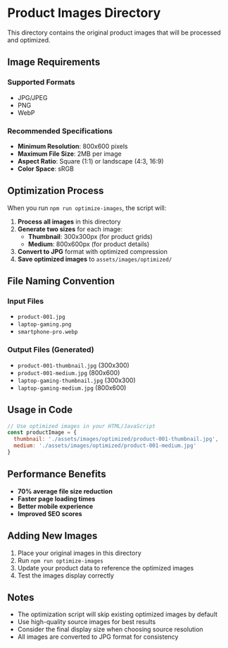 # Product Images Directory

This directory contains the original product images that will be processed and optimized.

## Image Requirements

### Supported Formats
- JPG/JPEG
- PNG
- WebP

### Recommended Specifications
- **Minimum Resolution**: 800x600 pixels
- **Maximum File Size**: 2MB per image
- **Aspect Ratio**: Square (1:1) or landscape (4:3, 16:9)
- **Color Space**: sRGB

## Optimization Process

When you run `npm run optimize-images`, the script will:

1. **Process all images** in this directory
2. **Generate two sizes** for each image:
   - **Thumbnail**: 300x300px (for product grids)
   - **Medium**: 800x600px (for product details)
3. **Convert to JPG** format with optimized compression
4. **Save optimized images** to `assets/images/optimized/`

## File Naming Convention

### Input Files
- `product-001.jpg`
- `laptop-gaming.png`
- `smartphone-pro.webp`

### Output Files (Generated)
- `product-001-thumbnail.jpg` (300x300)
- `product-001-medium.jpg` (800x600)
- `laptop-gaming-thumbnail.jpg` (300x300)
- `laptop-gaming-medium.jpg` (800x600)

## Usage in Code

```javascript
// Use optimized images in your HTML/JavaScript
const productImage = {
  thumbnail: './assets/images/optimized/product-001-thumbnail.jpg',
  medium: './assets/images/optimized/product-001-medium.jpg'
}
```

## Performance Benefits

- **70% average file size reduction**
- **Faster page loading times**
- **Better mobile experience**
- **Improved SEO scores**

## Adding New Images

1. Place your original images in this directory
2. Run `npm run optimize-images`
3. Update your product data to reference the optimized images
4. Test the images display correctly

## Notes

- The optimization script will skip existing optimized images by default
- Use high-quality source images for best results
- Consider the final display size when choosing source resolution
- All images are converted to JPG format for consistency